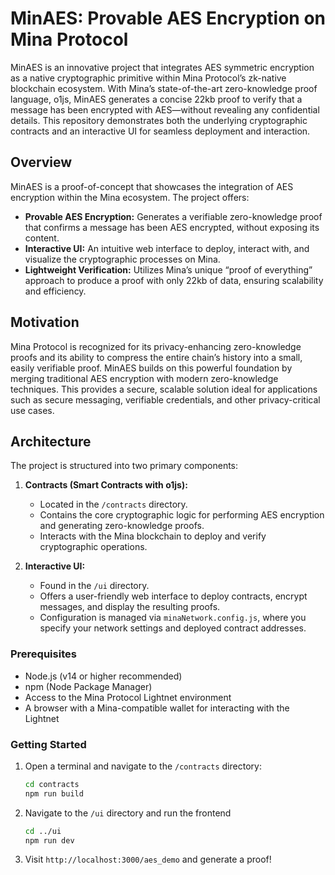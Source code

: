 # MinAES: Provable AES Encryption on Mina Protocol

MinAES is an innovative project that integrates AES symmetric encryption as a native cryptographic primitive within Mina Protocol’s zk-native blockchain ecosystem. With Mina’s state-of-the-art zero-knowledge proof language, o1js, MinAES generates a concise 22kb proof to verify that a message has been encrypted with AES—without revealing any confidential details. This repository demonstrates both the underlying cryptographic contracts and an interactive UI for seamless deployment and interaction.

## Overview

MinAES is a proof-of-concept that showcases the integration of AES encryption within the Mina ecosystem. The project offers:

- **Provable AES Encryption:** Generates a verifiable zero-knowledge proof that confirms a message has been AES encrypted, without exposing its content.
- **Interactive UI:** An intuitive web interface to deploy, interact with, and visualize the cryptographic processes on Mina.
- **Lightweight Verification:** Utilizes Mina’s unique “proof of everything” approach to produce a proof with only 22kb of data, ensuring scalability and efficiency.

## Motivation

Mina Protocol is recognized for its privacy-enhancing zero-knowledge proofs and its ability to compress the entire chain’s history into a small, easily verifiable proof. MinAES builds on this powerful foundation by merging traditional AES encryption with modern zero-knowledge techniques. This provides a secure, scalable solution ideal for applications such as secure messaging, verifiable credentials, and other privacy-critical use cases.

## Architecture

The project is structured into two primary components:

1. **Contracts (Smart Contracts with o1js):**
   - Located in the `/contracts` directory.
   - Contains the core cryptographic logic for performing AES encryption and generating zero-knowledge proofs.
   - Interacts with the Mina blockchain to deploy and verify cryptographic operations.

2. **Interactive UI:**
   - Found in the `/ui` directory.
   - Offers a user-friendly web interface to deploy contracts, encrypt messages, and display the resulting proofs.
   - Configuration is managed via `minaNetwork.config.js`, where you specify your network settings and deployed contract addresses.

### Prerequisites

- Node.js (v14 or higher recommended)
- npm (Node Package Manager)
- Access to the Mina Protocol Lightnet environment
- A browser with a Mina-compatible wallet for interacting with the Lightnet

### Getting Started

1. Open a terminal and navigate to the `/contracts` directory:

   ```bash
   cd contracts
   npm run build
   ```
2. Navigate to the `/ui` directory and run the frontend
    ```bash
    cd ../ui
    npm run dev
    ```
3. Visit `http://localhost:3000/aes_demo` and generate a proof!
